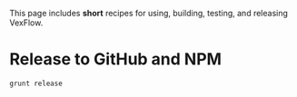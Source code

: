 This page includes **short** recipes for using, building, testing, and releasing VexFlow.



# Release to GitHub and NPM

```
grunt release
```

